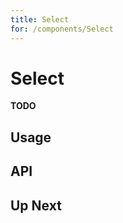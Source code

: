 ```yaml
---
title: Select
for: /components/Select
---
```


# Select

**TODO**

## Usage

<usage name="BasicSelect" title="Basic Select" />

## API

<api />

## Up Next

<up-next title="Switches" subtitle="Switch on, switch off, on, off, on, off..." to="/components/switch" />